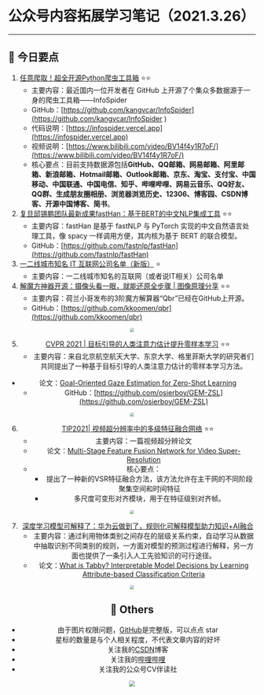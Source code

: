 # 公众号内容拓展学习笔记（2021.3.26）

------



## :paperclip:  今日要点

1. [任意爬取！超全开源Python爬虫工具箱](https://mp.weixin.qq.com/s/LDP7y7-gKwwBS8t3HlO7PQ)         :star::star:
   - 主要内容：最近国内一位开发者在 GitHub 上开源了个集众多数据源于一身的爬虫工具箱——InfoSpider
   - GitHub：[https://github.com/kangvcar/InfoSpider](https://github.com/kangvcar/InfoSpider ) 
   - 代码说明：[https://infospider.vercel.app](https://infospider.vercel.app)
   - 视频说明：[https://www.bilibili.com/video/BV14f4y1R7oF/](https://www.bilibili.com/video/BV14f4y1R7oF/)
   - 核心要点：目前支持数据源包括**GitHub、QQ邮箱、网易邮箱、阿里邮箱、新浪邮箱、Hotmail邮箱、Outlook邮箱、京东、淘宝、支付宝、中国移动、中国联通、中国电信、知乎、哔哩哔哩、网易云音乐、QQ好友、QQ群、生成朋友圈相册、浏览器浏览历史、12306、博客园、CSDN博客、开源中国博客、简书**。
2. [复旦邱锡鹏团队最新成果fastHan：基于BERT的中文NLP集成工具](https://mp.weixin.qq.com/s/s0bEYt_6r51Lok0RZDD4cw)        :star::star:
   - 主要内容：fastHan 是基于 fastNLP 与 PyTorch 实现的中文自然语言处理工具，像 spacy 一样调用方便，其内核为基于 BERT 的联合模型。
   - GitHub：[https://github.com/fastnlp/fastHan](https://github.com/fastnlp/fastHan)
3. [一二线城市知名 IT 互联网公司名单（新版）](https://mp.weixin.qq.com/s/7muVJrsXELsX50q-gkG4pQ)       :star:
   - 主要内容：一二线城市知名的互联网（或者说IT相关）公司名单
4. [解魔方神器开源：摄像头看一眼，就能还原全步骤 | 图像原理分享](https://mp.weixin.qq.com/s/wCxKB_GGLZ80mf0j73juYg)       :star::star:
   - 主要内容：荷兰小哥发布的3阶魔方解算器“Qbr”已经在GitHub上开源。
   - GitHub：[https://github.com/kkoomen/qbr](https://github.com/kkoomen/qbr)

<div align=center><img src="https://mmbiz.qpic.cn/mmbiz_gif/YicUhk5aAGtC70em1NppZbNxo6CYvCPPMKhviaRpFO9atic13dY5w2sLzEBEBINKV1gkYCxfA9FKt4oNp78u9RKJg/640?wx_fmt=gif&amp" style='zoom:50%'>

5. [CVPR 2021 | 目标引导的人类注意力估计提升零样本学习](https://mp.weixin.qq.com/s/i6Cs5FJWJRGg5rBWfP9XEg)       :star::star:
   - 主要内容：来自北京航空航天大学、东京大学、格里菲斯大学的研究者们共同提出了一种基于目标引导的人类注意力估计的零样本学习方法。
- 论文：[Goal-Oriented Gaze Estimation for Zero-Shot Learning](https://arxiv.org/abs/2103.03433)
   - GitHub：[https://github.com/osierboy/GEM-ZSL](https://github.com/osierboy/GEM-ZSL)
   

<div align=center><img src="https://mmbiz.qpic.cn/mmbiz_png/yNnalkXE7oVlndAaRGkAbzDRZpwgoX3tRzQU1Oh74nuqbeibiazPlOPUo3uibAX1gT8wrqzjvKDPTZJEr9l6UrVRA/640?wx_fmt=png&amp" style='zoom:50%'>

6. [TIP2021| 视频超分辨率中的多级特征融合网络](https://mp.weixin.qq.com/s/OtVkiT9TIUl6qp48FipUaw)       :star::star:
   - 主要内容：一篇视频超分辨论文
   - 论文：[Multi-Stage Feature Fusion Network for Video Super-Resolution](https://ieeexplore.ieee.org/document/9351768/)
   - 核心要点：
     - 提出了一种新的VSR特征融合方法，该方法允许在主干网的不同阶段聚集空间和时间特征
     - 多尺度可变形对齐模块，用于在特征级别对齐帧。

<div align=center><img src="https://mmbiz.qpic.cn/mmbiz_png/BJbRvwibeSTvO5P9ze1jo1U4K9ic610mNEOWE26sthZAxyibFh2abmRmYZMJc1uw6TwaUvfGeHD61DcAkzziaUwESA/640?wx_fmt=png&amp" style='zoom:50%'>

7. [深度学习模型可解释了：华为云做到了，规则化可解释模型助力知识+AI融合](https://mp.weixin.qq.com/s/R-xuCpkWM8QmIB6lUVeJVA)
   - 主要内容：通过利用物体类别之间存在的层级关系约束，自动学习从数据中抽取识别不同类别的规则，一方面对模型的预测过程进行解释，另一方面也提供了一条引入人工先验知识的可行途径。 
   - 论文：[What is Tabby? Interpretable Model Decisions by Learning Attribute-based Classification Criteria](https://ieeexplore.ieee.org/document/8907459)

<div align=center><img src="https://mmbiz.qpic.cn/mmbiz_jpg/KmXPKA19gW9eAw671YqkZ9NvdwTiaibJIP1Tjfjhv3F00oPprXoW0ZcyfvpfRkPaJkytEFlZTDbsDrD7icEnuUSLg/640?wx_fmt=jpeg&amp" style='zoom:50%'>

## :paperclip:  Others

- 由于图片权限问题，[GitHub](https://github.com/xiaoxuebajie/dairly_learning)是完整版，可以点点 star
- 星标的数量是与个人相关程度，不代表文章内容的好坏
- 关注我的[CSDN](https://mp.csdn.net/console/article)博客
- 关注我的[哔哩哔哩](https://space.bilibili.com/424394389?spm_id_from=333.788.b_765f7570696e666f.1)
- 关注我的公众号CV伴读社

<div align=center><img src="https://img-blog.csdnimg.cn/202005031406335.jpg" style='zoom:80%'>